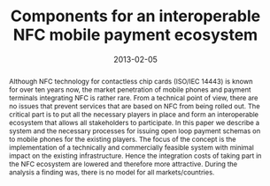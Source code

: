---
abstract: Although NFC technology for contactless chip cards (ISO/IEC 14443) is known
  for over ten years now, the market penetration of mobile phones and payment terminals
  integrating NFC is rather rare. From a technical point of view, there are no issues
  that prevent services that are based on NFC from being rolled out. The critical
  part is to put all the necessary players in place and form an interoperable ecosystem
  that allows all stakeholders to participate. In this paper we describe a system
  and the necessary processes for issuing open loop payment schemas on to mobile phones
  for the existing players. The focus of the concept is the implementation of a technically
  and commercially feasible system with minimal impact on the existing infrastructure.
  Hence the integration costs of taking part in the NFC ecosystem are lowered and
  therefore more attractive. During the analysis a finding was, there is no model
  for all markets/countries.
authors:
- Rainer Schamberger
- Gerald Madlmayr
- Thomas Grechenig
date: '2013-02-05'
featured: false
links:
- name: Publik
  url: https://publik.tuwien.ac.at/showentry.php?ID=226096&lang=2
publication: 'Talk: 5th international Workshop on Near Field Communication, Zürich,
  Schweiz; 02-05-2013; in: "Proceedings of the 5th International Workshop on Near
  Field Communication", IEEE, (2013), ISBN: 978-1-4673-4837-9; 1 - 5'
publication_types:
- '1'
publishDate: '2013-02-05'
title: Components for an interoperable NFC mobile payment ecosystem
url_pdf: ''
---